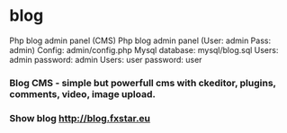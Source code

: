 # blog
Php blog admin panel (CMS)
Php blog admin panel (User: admin Pass: admin)
Config: admin/config.php
Mysql database: mysql/blog.sql
Users: admin password: admin
Users: user password: user

### Blog CMS - simple but powerfull cms with ckeditor, plugins, comments, video, image upload.

### Show blog http://blog.fxstar.eu

